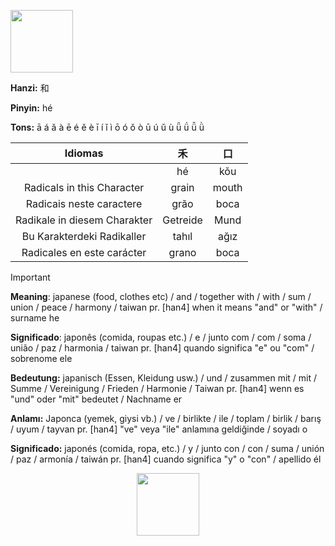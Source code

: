 <a href="https://www.youtube.com/@deisefreire5875/videos" target="blank"><img align="center" src="" alt="" height="100" /></a> 

**Hanzi:** 和

**Pinyin:** hé


**Tons:** ā á ǎ à ē é ě è ī í ǐ ì ō ó ǒ ò ū ú ǔ ù ǖ ǘ ǚ ǜ 

| Idiomas | 禾 | 口 |
| :---: | :---: | :---: |
|  | hé | kǒu |
| Radicals in this Character | grain | mouth |
|Radicais neste caractere | grão | boca |
| Radikale in diesem Charakter | Getreide | Mund |
| Bu Karakterdeki Radikaller | tahıl | ağız | 
| Radicales en este carácter | grano | boca |

> [!IMPORTANT]
>
> **Meaning**: japanese (food, clothes etc) / and / together with / with / sum / union / peace / harmony / taiwan pr. [han4] when it means "and" or "with" / surname he
> 
> **Significado**: japonês (comida, roupas etc.) / e / junto com / com / soma / união / paz / harmonia / taiwan pr. [han4] quando significa "e" ou "com" / sobrenome ele
> 
> **Bedeutung:** japanisch (Essen, Kleidung usw.) / und / zusammen mit / mit / Summe / Vereinigung / Frieden / Harmonie / Taiwan pr. [han4] wenn es "und" oder "mit" bedeutet / Nachname er
>
> **Anlamı:** Japonca (yemek, giysi vb.) / ve / birlikte / ile / toplam / birlik / barış / uyum / tayvan pr. [han4] "ve" veya "ile" anlamına geldiğinde / soyadı o
>
> **Significado:** japonés (comida, ropa, etc.) / y / junto con / con / suma / unión / paz / armonía / taiwán pr. [han4] cuando significa "y" o "con" / apellido él

<p align="center">
<a href="https://www.youtube.com/@deisefreire5875/videos" target="blank"><img align="center" src="" alt="" height="100" /></a> 
</p>